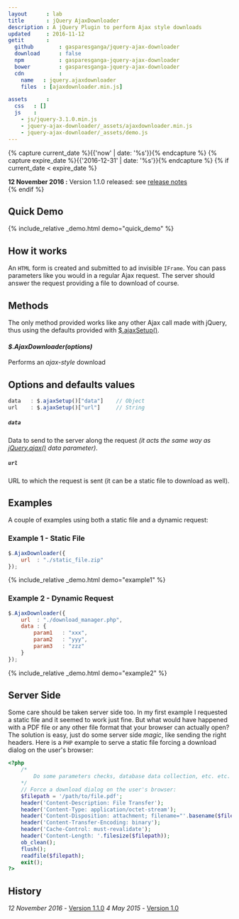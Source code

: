 ```yaml
---
layout      : lab
title       : jQuery AjaxDownloader
description : A jQuery Plugin to perform Ajax style downloads
updated     : 2016-11-12
getit       :
  github        : gasparesganga/jquery-ajax-downloader
  download      : false
  npm           : gasparesganga-jquery-ajax-downloader
  bower         : gasparesganga-jquery-ajax-downloader
  cdn           :
    name   : jquery.ajaxdownloader
    files  : [ajaxdownloader.min.js]

assets      :    
  css   : []
  js    :
    - js/jquery-3.1.0.min.js
    - jquery-ajax-downloader/_assets/ajaxdownloader.min.js
    - jquery-ajax-downloader/_assets/demo.js
---
```



{% capture current_date %}{{'now' | date: '%s'}}{% endcapture %}
{% capture expire_date %}{{'2016-12-31' | date: '%s'}}{% endcapture %}
{% if current_date < expire_date %}
<div class="alert">
    <b>12 November 2016 :</b> Version 1.1.0 released: see <a href="/posts/jquery-ajax-downloader-1.1.0">release notes</a>
</div>
{% endif %}


## Quick Demo
{% include_relative _demo.html demo="quick_demo" %}


## How it works
An `HTML` form is created and submitted to ad invisible `IFrame`. You can pass parameters like you would in a regular Ajax request.
The server should answer the request providing a file to download of course.


## Methods
The only method provided works like any other Ajax call made with jQuery, thus using the defaults provided with [$.ajaxSetup()](http://api.jquery.com/jquery.ajaxsetup/).

#### *$.AjaxDownloader(options)*
Performs an *ajax-style* download



## Options and defaults values
```javascript
data   : $.ajaxSetup()["data"]    // Object
url    : $.ajaxSetup()["url"]     // String
```

##### `data`
Data to send to the server along the request *(it acts the same way as [jQuery.ajax()](http://api.jquery.com/jQuery.ajax/) data parameter)*.

##### `url`
URL to which the request is sent (it can be a static file to download as well).



## Examples
A couple of examples using both a static file and a dynamic request:

### Example 1 - Static File
```javascript
$.AjaxDownloader({
    url  : "./static_file.zip"
});
```
{% include_relative _demo.html demo="example1" %}

### Example 2 - Dynamic Request
```javascript
$.AjaxDownloader({
    url  : "./download_manager.php",
    data : {
        param1   : "xxx",
        param2   : "yyy",
        param3   : "zzz"
    }
});
```
{% include_relative _demo.html demo="example2" %}


## Server Side
Some care should be taken server side too. In my first example I requested a static file and it seemed to work just fine. But what would have happened with a PDF file or any other file format that your browser can actually open?
The solution is easy, just do some server side *magic*, like sending the right headers. Here is a `PHP` example to serve a static file forcing a download dialog on the user's browser:

```php
<?php
    /*
        Do some parameters checks, database data collection, etc. etc. here
    */
    // Force a download dialog on the user's browser:
    $filepath = '/path/to/file.pdf';
    header('Content-Description: File Transfer');
    header('Content-Type: application/octet-stream');
    header('Content-Disposition: attachment; filename="'.basename($filepath).'"');
    header('Content-Transfer-Encoding: binary');
    header('Cache-Control: must-revalidate');
    header('Content-Length: '.filesize($filepath));
    ob_clean();
    flush();
    readfile($filepath);
    exit();
?>
```


## History
*12 November 2016* - [Version 1.1.0](/posts/jquery-ajax-downloader-1.1.0/)
*4 May 2015* - [Version 1.0](/posts/jquery-ajax-downloader-release/)
